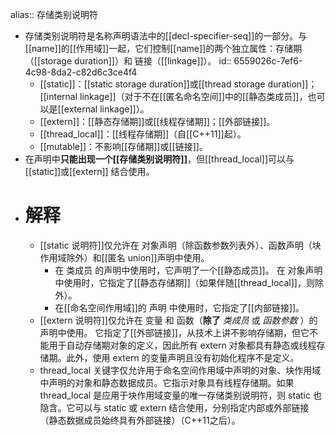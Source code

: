alias:: 存储类别说明符

- 存储类别说明符是名称声明语法中的[[decl-specifier-seq]]的一部分。与[[name]]的[[作用域]]一起，它们控制[[name]]的两个独立属性：存储期（[[storage duration]]）和 链接（[[linkage]]）。
  id:: 6559026c-7ef6-4c98-8da2-c82d6c3ce4f4
	- [[static]]：[[static storage duration]]或[[thread storage duration]]；[[internal linkage]]（对于不在[[匿名命名空间]]中的[[静态类成员]]，也可以是[[external linkage]]）。
	- [[extern]]：[[静态存储期]]或[[线程存储期]]；[[外部链接]]。
	- [[thread_local]]：[[线程存储期]]（自[[C++11]]起）。
	- [[mutable]]：不影响[[存储期]]或[[链接]]。
- 在声明中**只能出现一个[[存储类别说明符]]**，但[[thread_local]]可以与 [[static]]或[[extern]] 结合使用。
- # 解释
	- [[static 说明符]]仅允许在 对象声明（除函数参数列表外）、函数声明（块作用域除外）和[[匿名 union]]声明中使用。
		- 在 类成员 的声明中使用时，它声明了一个[[静态成员]]。
		  在 对象声明 中使用时，它指定了[[静态存储期]]（如果伴随[[thread_local]]，则除外）。
		- 在[[命名空间作用域]]的 声明 中使用时，它指定了[[内部链接]]。
	- [[extern 说明符]]仅允许在 变量 和 函数（**除了** *类成员* 或 *函数参数* ）的声明中使用。
	  它指定了[[外部链接]]，从技术上讲不影响存储期，但它不能用于自动存储期对象的定义，因此所有 extern 对象都具有静态或线程存储期。此外，使用 extern 的变量声明且没有初始化程序不是定义。
	- thread_local 关键字仅允许用于命名空间作用域中声明的对象、块作用域中声明的对象和静态数据成员。它指示对象具有线程存储期。如果 thread_local 是应用于块作用域变量的唯一存储类别说明符，则 static 也隐含。它可以与 static 或 extern 结合使用，分别指定内部或外部链接（静态数据成员始终具有外部链接）（C++11之后）。